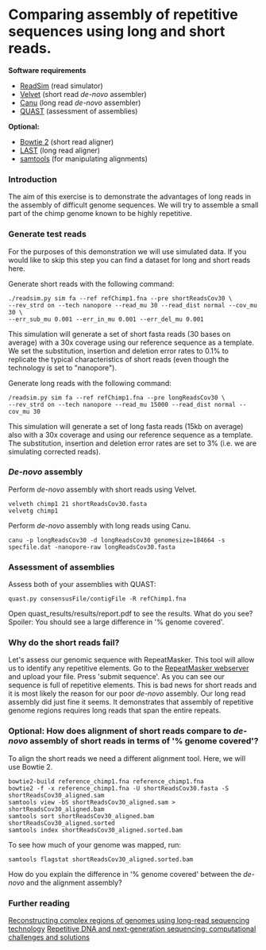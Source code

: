 # Comparing assembly of repetitive sequences using long and short reads.

**Software requirements**
- [ReadSim](http://sourceforge.net/p/readsim/wiki/manual/) (read simulator)
- [Velvet](https://www.ebi.ac.uk/~zerbino/velvet/) (short read *de-novo* assembler)
- [Canu](https://github.com/marbl/canu/releases) (long read *de-novo* assembler)
- [QUAST](http://bioinf.spbau.ru/quast) (assessment of assemblies)

**Optional:**
- [Bowtie 2](http://bowtie-bio.sourceforge.net/bowtie2/index.shtml) (short read aligner)
- [LAST](http://last.cbrc.jp/) (long read aligner)
- [samtools](http://www.htslib.org/download/) (for manipulating alignments)


### Introduction
The aim of this exercise is to demonstrate the advantages of long reads in the assembly of difficult genome sequences. We will try to assemble a small part of the chimp genome known to be highly repetitive.

### Generate test reads
For the purposes of this demonstration we will use simulated data. If you would like to skip this step you can find a dataset for long and short reads here.

Generate short reads with the following command:

```
./readsim.py sim fa --ref refChimp1.fna --pre shortReadsCov30 \
--rev_strd on --tech nanopore --read_mu 30 --read_dist normal --cov_mu 30 \
--err_sub_mu 0.001 --err_in_mu 0.001 --err_del_mu 0.001
```

This simulation will generate a set of short fasta reads (30 bases on average) with a 30x coverage using our reference sequence as a template. We set the substitution, insertion and deletion error rates to 0.1% to replicate the typical characteristics of short reads (even though the technology is set to "nanopore").

Generate long reads with the following command:

```
/readsim.py sim fa --ref refChimp1.fna --pre longReadsCov30 \ 
--rev_strd on --tech nanopore --read_mu 15000 --read_dist normal --cov_mu 30
```

This simulation will generate a set of long fasta reads (15kb on average) also with a 30x coverage and using our reference sequence as a template. The substitution, insertion and deletion error rates are set to 3% (i.e. we are simulating corrected reads).


### *De-novo* assembly

Perform *de-novo* assembly with short reads using Velvet.

``` 
velveth chimp1 21 shortReadsCov30.fasta
velvetg chimp1
```

Perform *de-novo* assembly with long reads using Canu.

```
canu -p longReadsCov30 -d longReadsCov30 genomesize=184664 -s specfile.dat -nanopore-raw longReadsCov30.fasta
```

### Assessment of assemblies
Assess both of your assemblies with QUAST:

```
quast.py consensusFile/contigFile -R refChimp1.fna
```

Open quast_results/results/report.pdf to see the results. What do you see?
Spoiler: You should see a large difference in '% genome covered'.

### Why do the short reads fail?
Let's assess our genomic sequence with RepeatMasker. This tool will allow us to identify any repetitive elements.
Go to the [RepeatMasker webserver](http://www.repeatmasker.org/cgi-bin/WEBRepeatMasker) and upload your file. Press 'submit sequence'.
As you can see our sequence is full of repetitive elements. This is bad news for short reads and it is most likely the reason for our poor *de-novo* assembly. Our long read assembly did just fine it seems. It demonstrates that assembly of repetitive genome regions requires long reads that span the entire repeats.

### Optional: How does alignment of short reads compare to *de-novo* assembly of short reads in terms of '% genome covered'?

To align the short reads we need a different alignment tool. Here, we will use Bowtie 2.

```
bowtie2-build reference_chimp1.fna reference_chimp1.fna
bowtie2 -f -x reference_chimp1.fna -U shortReadsCov30.fasta -S shortReadsCov30_aligned.sam
samtools view -bS shortReadsCov30_aligned.sam > shortReadsCov30_aligned.bam
samtools sort shortReadsCov30_aligned.bam shortReadsCov30_aligned.sorted
samtools index shortReadsCov30_aligned.sorted.bam
```

To see how much of your genome was mapped, run:

```
samtools flagstat shortReadsCov30_aligned.sorted.bam
```

How do you explain the difference in '% genome covered' between the *de-novo* and the alignment assembly?

### Further reading
[Reconstructing complex regions of genomes using long-read sequencing technology](http://genome.cshlp.org/content/24/4/688.full)
[Repetitive DNA and next-generation sequencing: computational challenges and solutions](http://www.nature.com/nrg/journal/v13/n1/full/nrg3117.html)

